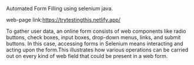 Automated Form Filling using selenium java.

web-page link:https://trytestingthis.netlify.app/

To gather user data, an online form consists of web components like radio buttons, check boxes, input boxes, drop-down menus, links, and submit buttons.
In this case, accessing forms in Selenium means interacting and acting upon the form.This illustrates how various operations can be carried out on every kind of web field that could be present in a web form.

